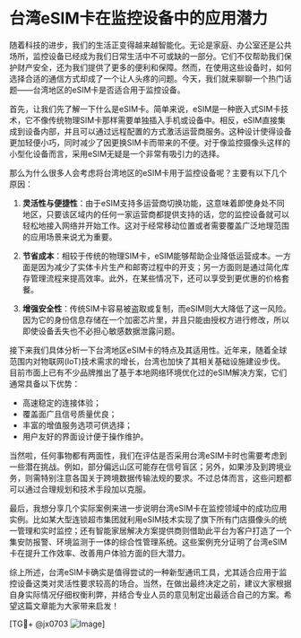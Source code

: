 # 台湾eSIM卡在监控设备中的应用潜力

随着科技的进步，我们的生活正变得越来越智能化。无论是家庭、办公室还是公共场所，监控设备已经成为我们日常生活中不可或缺的一部分。它们不仅帮助我们保护财产安全，还为我们提供了更多的便利和保障。然而，在使用这些设备时，如何选择合适的通信方式却成了一个让人头疼的问题。今天，我们就来聊聊一个热门话题——台湾地区的eSIM卡是否适合用于监控设备。

首先，让我们先了解一下什么是eSIM卡。简单来说，eSIM是一种嵌入式SIM卡技术，它不像传统物理SIM卡那样需要单独插入手机或设备中。相反，eSIM直接集成到设备内部，并且可以通过远程配置的方式激活运营商服务。这种设计使得设备更加轻便小巧，同时减少了因更换SIM卡而带来的不便。对于像监控摄像头这样的小型化设备而言，采用eSIM无疑是一个非常有吸引力的选择。

那么为什么很多人会考虑将台湾地区的eSIM卡用于监控设备呢？主要有以下几个原因：

1. **灵活性与便捷性**：由于eSIM支持多运营商切换功能，这意味着即使身处不同地区，只要该区域内的任何一家运营商都提供支持的话，您的监控设备就可以轻松地接入网络并开始工作。这对于经常移动位置或者需要覆盖广泛地理范围的应用场景来说尤为重要。
   
2. **节省成本**：相较于传统的物理SIM卡，eSIM能够帮助企业降低运营成本。一方面是因为减少了实体卡片生产和邮寄过程中的开支；另一方面则是通过简化库存管理流程来提高效率。此外，在某些情况下，还可以享受到更优惠的价格套餐。
    
3. **增强安全性**：传统SIM卡容易被盗取或复制，而eSIM则大大降低了这一风险。因为它的身份信息存储在一个加密芯片里，并且只能由授权方进行修改，所以即使设备丢失也不必担心敏感数据泄露问题。

接下来我们具体分析一下台湾地区eSIM卡的特点及其适用性。近年来，随着全球范围内对物联网(IoT)技术需求的增长，台湾也加快了其相关基础设施建设步伐。目前市面上已有不少品牌推出了基于本地网络环境优化过的eSIM解决方案，它们通常具备以下优势：
    
- 高速稳定的连接体验；
- 覆盖面广且信号质量优良；
- 丰富的增值服务选项可供选择；
- 用户友好的界面设计便于操作维护。

当然啦，任何事物都有两面性，我们在评估是否采用台湾eSIM卡时也需要考虑到一些潜在挑战。例如，部分偏远山区可能存在信号盲区；另外，如果涉及到跨境业务，则需特别注意各国关于跨境数据传输法规的要求。不过总体而言，这些问题都可以通过合理规划和技术手段加以克服。

最后，我想分享几个实际案例来进一步说明台湾eSIM卡在监控领域中的成功应用实例。比如某大型连锁超市集团就利用eSIM技术实现了旗下所有门店摄像头的统一管理和实时监控；还有智能家居解决方案提供商则借助此平台为客户打造了一个集安防报警、环境监测于一体的综合性管理系统。这些案例充分证明了台湾eSIM卡在提升工作效率、改善用户体验方面的巨大潜力。

综上所述，台湾eSIM卡确实是值得尝试的一种新型通讯工具，尤其适合应用于监控设备这类对灵活性要求较高的场合。当然，在做出最终决定之前，建议大家根据自身实际情况仔细权衡利弊，并结合专业人员的意见制定出最适合自己的方案。希望这篇文章能为大家带来启发！

[TG💪+ @jx0703 ![Image](https://github.com/user-attachments/assets/dbca1d08-cadb-493c-b0ec-ad6f7a83f270)]